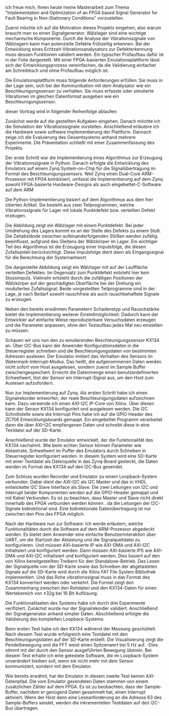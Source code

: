 ich freue mich, Ihnen heute meine Masterarbeit zum Thema "Implementation and Optimization of an FPGA based Signal Generator for Fault Bearing in Non-Stationary Conditions" vorzustellen.

Zuerst möchte ich auf die Motivation dieses Projekts eingehen, also warum braucht man so einen Signalgenerator. Wälzlager sind eine wichtige mechanische Komponente. Durch die Analyse der Vibrationssignale von  Wälzlagern kann man potenzielle Defekte frühzeitig erkennen. Bei der Entwicklung eines Echtzeit-Vibrationsanalysators zur Defekterkennung muss dessen Funktionen validiert werden. Ein typischer Prüfaufbau dafür ist in der Folie dargestellt. Mit einer FPGA-basierten Emulationsplattform lässt sich der Entwicklungsprozess vereinfachen, da die Validierung einfacher am Schreibtisch und ohne Prüfaufbau möglich ist.

Die Emulationsplattform muss folgende Anforderungen erfüllen: Sie muss in der Lage sein, sich bei der Kommunikation mit dem Analysator wie ein Beschleunigungssensor zu verhalten. Sie muss erfasste oder simulierte Vibrationen im gleichen Datenformat ausgeben wie ein Beschleunigungssensor.

dieser Vortrag wird in folgender Reihenfolge ablaufen: 

Zunächst werde auf die gestellten Aufgaben eingehen. Danach möchte ich  die Simulation der Vibrationssignale vorstellen. Anschließend  erläutere ich die Hardware sowie software Implementierung der Plattform. Dannach zeige ich  die Evaluierung des Gesamtsystems anhand mehrere Experimente. Die Präsentation schließt mit einer Zusammenfassung des Projekts.

Der erste Schritt war die Implementierung eines Algorithmus zur Erzeugung der Vibrationssignale in Python. Danach erfolgte die Entwicklung des Emulators auf einem Zynq System-on-Chip für die Signalübertragung im Format des Beschleunigungssensors.  Weil Zynq einen Dual-Core ARM-Prozessor mit  FPGA kombiniert, umfasst die Implementierung auf dem Zynq sowohl FPGA-basierte Hardware-Designs als auch eingebettet-C-Software auf dem ARM

Die Python-Implementierung basiert auf dem Algorithmus aus dem hier zitierten Artikel. Sie besteht aus zwei Teilprogrammen, welche Vibrationssignale für Lager mit lokale Punktdefekt bzw. verteilten Defekt erzeugen.

Die Abbildung zeigt ein Wälzlager mit einem Punktdefekt. Bei jeder Umdrehung des Lagers kommt es an der Stelle des Defekts zu einem Stoß. Die Zeitabstände zwischen aufeinanderfolgenden Stößen werden zufällig beeinflusst, aufgrund des Gleitens der Wälzkörper im Lager.  Ein wichtiger Teil des Algorithmus ist die Erzeugung einer Impulsfolge, die diesen Zufallsanteil berücksichtigt. Diese Impulsfolge dient dann als Eingangssignal für die Berechnung der Systemantwort. 

Die dargestellte Abbildung zeigt ein Wälzlager mit auf der Lauffläche verteilten Defekten. Im Gegensatz zum Punktdefekt entsteht hier kein Stossimpuls. Vielmehr entsteht durch die zufälligen Positionen der Wälzkörper auf der geschädigten Oberfläche bei der Drehung ein moduliertes Zufallssignal.  Beide vorgestellten Teilprogramme  sind in der Lage, je nach Bedarf sowohl rauschfreie als auch rauschbehaftete Signale zu erzeugen.  


Neben den bereits erwähnten Parametern Schadenstyp und Rauschstärke bietet die Implementierung weiterer Einstellmöglichkeit. Dadurch kann der Entwickler auf einfache Weise reproduzierbare Versuchsdaten erzeugen und die Parameter anpassen, ohne den Testaufbau jedes Mal neu einstellen zu müssen.

Schauen wir uns nun den zu emulierenden Beschleunigungssensor KX134 an. Über  I2C-Bus kann der Anwender Konfigurationsdaten in die Steuerregister schreiben und die Beschleunigungsdaten von bestimmten Adressen auslesen. Der Emulator imitiert das Verhalten des Sensors im Watermark-Interrupt-Modus.  Das heißt, die aufgenommenen Daten werden nicht sofort vom Host ausgelesen, sondern zuerst im Sample Buffer zwischengespeichert. Erreicht die Datenmenge einen benutzerdefinierten Schwellwert, löst der Sensor ein Interrupt-Signal aus, um den Host zum Auslesen aufzufordern.

Nun zur Implementierung auf Zynq. Als ersten Schritt habe ich einen Signalrekorder entworfen, der reale Beschleunigungsdaten aufzeichnen kann. Dazu verwende ich einen AXI-I2C IP-Core von Xilinx. Über diesen kann der Sensor KX134 konfiguriert und ausgelesen werden. Die I2C Schnittstelle sowie die Interrupt Pins habe ich auf die GPIO Header des ZC706 Entwicklungsboards gemappt. Ein eingebettet Programm verarbeitet dann die über AXI-I2C empfangenen Daten und schreibt diese in eine Textdatei auf der SD-Karte.


Anschließend wurde der Emulator entwickelt, der die Funktionalität des KX134 nachahmt. Wie beim echten Sensor können Parameter wie Abtastrate, Schwellwert im Puffer des Emulators durch Schreiben in Steuerregister konfiguriert werden.   In diesem System wird eine SD-Karte mit einer Textdatei als Datenquelle in das Zynq-Board gesteckt, die Daten werden im Format des KX134 auf den I2C-Bus gesendet.

Zum Schluss wurden Recorder und Emulator zu einem Loopback-System verbunden. Dabei dient der AXI-I2C als I2C Master und das in VHDL entwickelte I2C Slave Interface als Slave. Die zwei Leitungen von I2C und Interrupt beider Komponenten werden auf die GPIO-Header gemappt und mit Kabel Verbunden. Es ist zu beachten, dass Master und Slave nicht direkt innerhalb des FPGA verbunden werden können . da die Leitungen der I2C-Signale bidirektional sind. Eine bidirektionale Datenübertragung ist nur zwischen den Pins des FPGA möglich.

Nach der Hardware nun zur Software: Ich werde erläutern, welche Funktionalitäten durch die Software auf dem ARM-Prozessor abgedeckt werden. Es bietet dem Anwender eine einfache Benutzerinteraktion über UART, um die Startzeit der Abtastung und die Signalquelldatei zu konfigurieren.   Und müssen AXI-basierte IP wie AXI-DMA und AXI-I2C initialisiert und konfiguriert werden. Dann müssen AXI-basierte IPS wie AXI-DMA und AXI-I2C initialisiert und konfiguriert werden. Dies basiert auf den von Xilinx bereitgestellten Treibern für den Standalone-Betrieb. Das Lesen der Signalquelle von der SD-Karte sowie das Schreiben der abgetasteten Signale auf die SD-Karte wird durch die Xilinx FAT File System Bibliothek implementiert.  Und das Rohe vibrationssignal  muss in das Format des KX134 konvertiert werden oder verkehrt. Die Formel zeigt den Zusammenhang zwischen den Rohdaten und den KX134-Daten für einen Wertebereich von ±32g bei 16 Bit Auflösung.

Die Funktionalitaeten des Systems habe ich durch drei  Experimente verifiziert. Zunächst wurde nur der Signalrekorder validiert. Anschließend der Signalgenerator anhand simpler Daten. Abschließend erfolgte die Validierung des kompletten Loopback-Systems.  

Beim ersten Test habe ich den KX134 während der Messung geschüttelt. Nach diesem Test wurde erfolgreich eine Textdatei mit den Beschleunigungsdaten auf der SD-Karte erstellt. Die Visualisierung zeigt die Pendelbewegung und die FFT weist einen Spitzenwert bei 5 Hz auf. -Dies stimmt mit der durch den Sensor ausgeführten Bewegung überein.  Bei diesem Test erhalte ich eine getestete Software, die im Loopback-System unverändert bleiben soll, wenn sie nicht mehr mit dem Sensor kommuniziert, sondern mit dem Emulator.  

Wie bereits erwähnt, hat der Emulator in diesem zweite Test keinen AXI-Datenpfad.  Die vom Emulator gesendeten Daten stammen von einem zusätzlichen Zähler auf dem FPGA. 
Es ist zu beobachten, dass der Sample-Buffer, nachdem er genügend Daten gesammelt hat, einen Interrupt aktiviert.  Wenn der Host dann eine Leseanforderung an die Adresse 63 des Sample-Buffers sendet, werden die inkrementellen Testdaten auf den I2C-Bus übertragen.